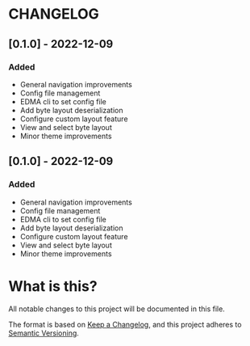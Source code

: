 # CHANGELOG

## [0.1.0] - 2022-12-09

### Added

-   General navigation improvements
-   Config file management
-   EDMA cli to set config file
-   Add byte layout deserialization
-   Configure custom layout feature
-   View and select byte layout
-   Minor theme improvements

## [0.1.0] - 2022-12-09

### Added

-   General navigation improvements
-   Config file management
-   EDMA cli to set config file
-   Add byte layout deserialization
-   Configure custom layout feature
-   View and select byte layout
-   Minor theme improvements

# What is this?

All notable changes to this project will be documented in this file.

The format is based on [Keep a Changelog](https://keepachangelog.com/en/1.0.0/),
and this project adheres to [Semantic Versioning](https://semver.org/spec/v2.0.0.html).
